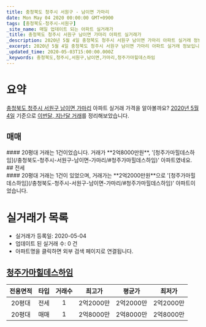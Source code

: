 ```yaml
---
title: 충청북도 청주시 서원구 - 남이면 가마리
date: Mon May 04 2020 00:00:00 GMT+0900
tags: [충청북도-청주시-서원구]
_site_name: 매일 업데이트 되는 아파트 실거래가
_title: 충청북도 청주시 서원구 남이면 가마리 아파트 실거래가
_description: 2020년 5월 4일 충청북도 청주시 서원구 남이면 가마리 아파트 실거래 정보입니다. 1건 아파트 정보가 있습니다.
_excerpt: 2020년 5월 4일 충청북도 청주시 서원구 남이면 가마리 아파트 실거래 정보입니다. 1건 아파트 정보가 있습니다.
_updated_time: 2020-05-03T15:00:00.000Z
_keywords: 충청북도,청주시,서원구,남이면,가마리,청주가마힐데스하임
---
```





# 요약
<ins>충청북도 청주시 서원구 남이면 가마리</ins> 아파트 실거래 가격을 알아볼까요? <ins>2020년 5월 4일</ins> 기준으로 <ins>이번달, 지난달 거래</ins>를 정리해보았습니다.

## 매매
<div class="container">
<div class="twelve columns" markdown="1">
#### 20평대
거래는 1건이었습니다. 거래가 **2억8000만원**, '[청주가마힐데스하임](/충청북도-청주시-서원구-남이면-가마리/#청주가마힐데스하임)' 아파트였네요.
</div>
</div>
## 전세
<div class="container">
<div class="twelve columns" markdown="1">
#### 20평대
거래는 1건이 있었으며, 거래가는 **2억2000만원**으로 '[청주가마힐데스하임](/충청북도-청주시-서원구-남이면-가마리/#청주가마힐데스하임)' 아파트이었습니다.
</div>
</div>



# 실거래가 목록
- 실거래가 등록일: 2020-05-04
- 업데이트 된 실거래 수: 0 건
- 아파트명을 클릭하면 외부 검색 페이지로 연결됩니다.

## [청주가마힐데스하임](#청주가마힐데스하임)

|전용면적|타입|거래수|최고가|평균가|최저가|
|:---:|:---:|:---:|:---:|:---:|:---:|
|20평대|<span class="deal-type-2">전세</span>|1|2억2000만|2억2000만|2억2000만|
|20평대|<span class="deal-type-1">매매</span>|1|2억8000만|2억8000만|2억8000만|

<br/>



